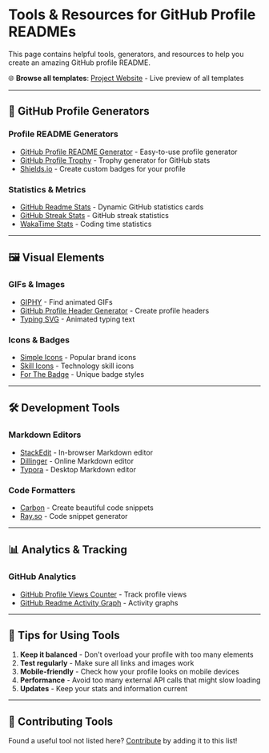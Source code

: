 # Tools & Resources for GitHub Profile READMEs

This page contains helpful tools, generators, and resources to help you create an amazing GitHub profile README.

🌐 **Browse all templates**: [Project Website](https://z0zerox.github.io/Awesome-Github-Profile-README-Templates) - Live preview of all templates

---

## 🎨 GitHub Profile Generators

### Profile README Generators
- [GitHub Profile README Generator](https://rahuldkjain.github.io/gh-profile-readme-generator/) - Easy-to-use profile generator
- [GitHub Profile Trophy](https://github.com/ryo-ma/github-profile-trophy) - Trophy generator for GitHub stats
- [Shields.io](https://shields.io/) - Create custom badges for your profile

### Statistics & Metrics
- [GitHub Readme Stats](https://github.com/anuraghazra/github-readme-stats) - Dynamic GitHub statistics cards
- [GitHub Streak Stats](https://github.com/DenverCoder1/github-readme-streak-stats) - GitHub streak statistics
- [WakaTime Stats](https://github.com/anuraghazra/github-readme-stats#wakatime-week-stats) - Coding time statistics

---

## 🖼️ Visual Elements

### GIFs & Images
- [GIPHY](https://giphy.com/) - Find animated GIFs
- [GitHub Profile Header Generator](https://leviarista.github.io/github-profile-header-generator/) - Create profile headers
- [Typing SVG](https://readme-typing-svg.herokuapp.com/) - Animated typing text

### Icons & Badges
- [Simple Icons](https://simpleicons.org/) - Popular brand icons
- [Skill Icons](https://skillicons.dev/) - Technology skill icons
- [For The Badge](https://forthebadge.com/) - Unique badge styles

---

## 🛠️ Development Tools

### Markdown Editors
- [StackEdit](https://stackedit.io/) - In-browser Markdown editor
- [Dillinger](https://dillinger.io/) - Online Markdown editor
- [Typora](https://typora.io/) - Desktop Markdown editor

### Code Formatters
- [Carbon](https://carbon.now.sh/) - Create beautiful code snippets
- [Ray.so](https://ray.so/) - Code snippet generator

---

## 📊 Analytics & Tracking

### GitHub Analytics
- [GitHub Profile Views Counter](https://github.com/antonkomarev/github-profile-views-counter) - Track profile views
- [GitHub Readme Activity Graph](https://github.com/Ashutosh00710/github-readme-activity-graph) - Activity graphs

---

## 🎯 Tips for Using Tools

1. **Keep it balanced** - Don't overload your profile with too many elements
2. **Test regularly** - Make sure all links and images work
3. **Mobile-friendly** - Check how your profile looks on mobile devices
4. **Performance** - Avoid too many external API calls that might slow loading
5. **Updates** - Keep your stats and information current

---

## 🤝 Contributing Tools

Found a useful tool not listed here? [Contribute](../CONTRIBUTING.md) by adding it to this list!